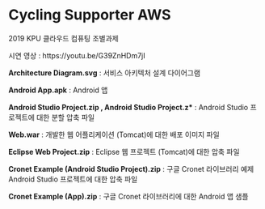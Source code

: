 <H1>Cycling Supporter AWS</H1>
<body><p>
2019 KPU 클라우드 컴퓨팅 조별과제
<p>시연 영상 : https://youtu.be/G39ZnHDm7jI
<p><b>Architecture Diagram.svg</b> : 서비스 아키텍처 설계 다이어그램
<p><b>Android App.apk</b> : Android 앱
<p><b>Android Studio Project.zip , Android Studio Project.z*</b> : Android Studio 프로젝트에 대한 분할 압축 파일
<p><b>Web.war</b> : 개발한 웹 어플리케이션 (Tomcat)에 대한 배포 이미지 파일
<p><b>Eclipse Web Project.zip</b> : Eclipse 웹 프로젝트 (Tomcat)에 대한 압축 파일
<p><b>Cronet Example (Android Studio Project).zip</b> : 구글 Cronet 라이브러리 예제 Android Studio 프로젝트에 대한 압축 파일
<p><b>Cronet Example (App).zip</b> : 구글 Cronet 라이브러리에 대한 Android 앱 샘플
</body>
